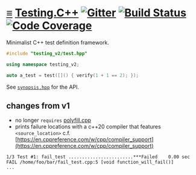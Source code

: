 # [≡](#contents) [Testing.C++](#) [![Gitter](https://badges.gitter.im/per-framework/community.svg)](https://gitter.im/per-framework/community) [![Build Status](https://travis-ci.org/per-framework/testing.cpp.svg?branch=v2)](https://travis-ci.org/per-framework/testing.cpp) [![Code Coverage](https://img.shields.io/codecov/c/github/per-framework/testing.cpp/v2.svg)](https://codecov.io/gh/per-framework/testing.cpp/branch/v2)

Minimalist C++ test definition framework.

```c++
#include "testing_v2/test.hpp"

using namespace testing_v2;

auto a_test = test([]() { verify(1 + 1 == 2); });
```

See [`synopsis.hpp`](provides/include/testing_v2/synopsis.hpp) for the API.

## changes from v1
- no longer `requires` [polyfill.cpp](https://github.com/per-framework/polyfill.cpp)
- prints failure locations with a c++20 compiler that features `<source_location>`
c.f. [https://en.cppreference.com/w/cpp/compiler_support](https://en.cppreference.com/w/cpp/compiler_support)
```
1/3 Test #1: fail_test ........................***Failed    0.00 sec
FAIL /home/foo/bar/fail_test.cpp:5 [void function_will_fail()]
...
```

